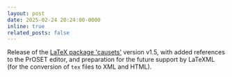 ```yaml
---
layout: post
date: 2025-02-24 20:24:00-0000
inline: true
related_posts: false
---
```


Release of the [LaTeX package 'causets'](https://ctan.org/pkg/causets) version v1.5, with added references to the PrOSET editor, and preparation for the future support by LaTeXML (for the conversion of `tex` files to XML and HTML).
